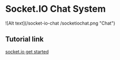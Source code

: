 # Socket.IO Chat System

![Alt text](/socket-io-chat
/socketiochat.png "Chat")

##  Tutorial link
[socket.io get started](https://socket.io/get-started/chat "socket.io get started")
